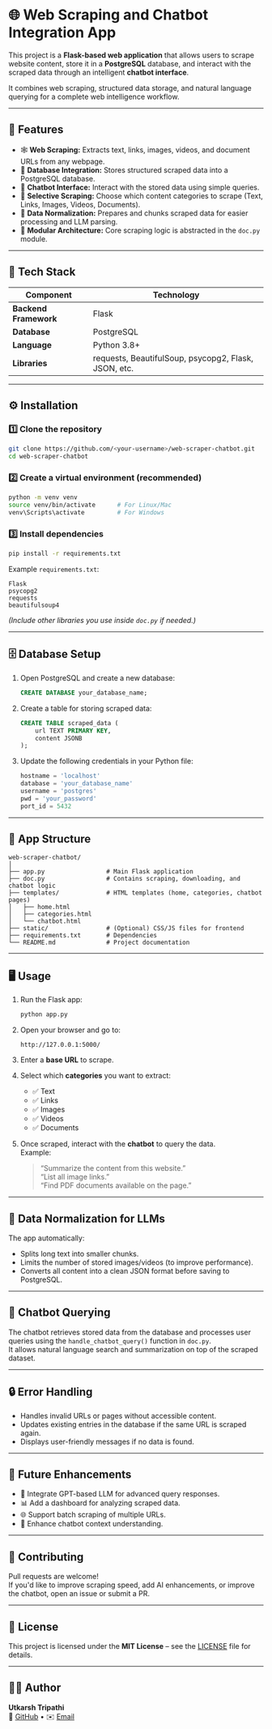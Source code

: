 # 🌐 Web Scraping and Chatbot Integration App

This project is a **Flask-based web application** that allows users to scrape website content, store it in a **PostgreSQL** database, and interact with the scraped data through an intelligent **chatbot interface**.  

It combines web scraping, structured data storage, and natural language querying for a complete web intelligence workflow.

---

## 🚀 Features

- 🕸️ **Web Scraping:** Extracts text, links, images, videos, and document URLs from any webpage.
- 💾 **Database Integration:** Stores structured scraped data into a PostgreSQL database.
- 💬 **Chatbot Interface:** Interact with the stored data using simple queries.
- 📂 **Selective Scraping:** Choose which content categories to scrape (Text, Links, Images, Videos, Documents).
- 🧠 **Data Normalization:** Prepares and chunks scraped data for easier processing and LLM parsing.
- 🧩 **Modular Architecture:** Core scraping logic is abstracted in the `doc.py` module.

---

## 🧰 Tech Stack

| Component | Technology |
|------------|-------------|
| **Backend Framework** | Flask |
| **Database** | PostgreSQL |
| **Language** | Python 3.8+ |
| **Libraries** | requests, BeautifulSoup, psycopg2, Flask, JSON, etc. |

---

## ⚙️ Installation

### 1️⃣ Clone the repository
```bash
git clone https://github.com/<your-username>/web-scraper-chatbot.git
cd web-scraper-chatbot
```

### 2️⃣ Create a virtual environment (recommended)
```bash
python -m venv venv
source venv/bin/activate      # For Linux/Mac
venv\Scripts\activate         # For Windows
```

### 3️⃣ Install dependencies
```bash
pip install -r requirements.txt
```

Example `requirements.txt`:
```
Flask
psycopg2
requests
beautifulsoup4
```
*(Include other libraries you use inside `doc.py` if needed.)*

---

## 🗄️ Database Setup

1. Open PostgreSQL and create a new database:
   ```sql
   CREATE DATABASE your_database_name;
   ```

2. Create a table for storing scraped data:
   ```sql
   CREATE TABLE scraped_data (
       url TEXT PRIMARY KEY,
       content JSONB
   );
   ```

3. Update the following credentials in your Python file:
   ```python
   hostname = 'localhost'
   database = 'your_database_name'
   username = 'postgres'
   pwd = 'your_password'
   port_id = 5432
   ```

---

## 🧩 App Structure

```
web-scraper-chatbot/
│
├── app.py                 # Main Flask application
├── doc.py                 # Contains scraping, downloading, and chatbot logic
├── templates/             # HTML templates (home, categories, chatbot pages)
│   ├── home.html
│   ├── categories.html
│   └── chatbot.html
├── static/                # (Optional) CSS/JS files for frontend
├── requirements.txt       # Dependencies
└── README.md              # Project documentation
```

---

## 🖥️ Usage

1. Run the Flask app:
   ```bash
   python app.py
   ```

2. Open your browser and go to:
   ```
   http://127.0.0.1:5000/
   ```

3. Enter a **base URL** to scrape.

4. Select which **categories** you want to extract:
   - ✅ Text
   - ✅ Links
   - ✅ Images
   - ✅ Videos
   - ✅ Documents

5. Once scraped, interact with the **chatbot** to query the data.  
   Example:
   > “Summarize the content from this website.”  
   > “List all image links.”  
   > “Find PDF documents available on the page.”

---

## 💾 Data Normalization for LLMs

The app automatically:
- Splits long text into smaller chunks.
- Limits the number of stored images/videos (to improve performance).
- Converts all content into a clean JSON format before saving to PostgreSQL.

---

## 💬 Chatbot Querying

The chatbot retrieves stored data from the database and processes user queries using the `handle_chatbot_query()` function in `doc.py`.  
It allows natural language search and summarization on top of the scraped dataset.

---

## 🔒 Error Handling

- Handles invalid URLs or pages without accessible content.
- Updates existing entries in the database if the same URL is scraped again.
- Displays user-friendly messages if no data is found.

---

## 🔮 Future Enhancements

- 🤖 Integrate GPT-based LLM for advanced query responses.
- 📊 Add a dashboard for analyzing scraped data.
- 🌐 Support batch scraping of multiple URLs.
- 💬 Enhance chatbot context understanding.

---

## 🤝 Contributing

Pull requests are welcome!  
If you'd like to improve scraping speed, add AI enhancements, or improve the chatbot, open an issue or submit a PR.

---

## 📄 License

This project is licensed under the **MIT License** – see the [LICENSE](LICENSE) file for details.

---

## 👨‍💻 Author

**Utkarsh Tripathi**  
🔗 [GitHub](https://github.com/<your-username>) • ✉️ [Email](mailto:<your-email>)
